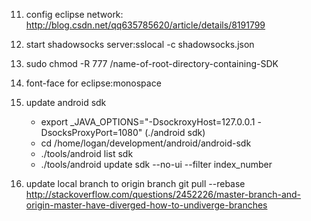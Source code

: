 11. config eclipse network:
http://blog.csdn.net/qq635785620/article/details/8191799

2. start shadowsocks server:sslocal -c shadowsocks.json

3. sudo chmod -R 777 /name-of-root-directory-containing-SDK

4. font-face for eclipse:monospace

5. update android sdk
   * export _JAVA_OPTIONS="-DsockroxyHost=127.0.0.1 -DsocksProxyPort=1080" (./android sdk)
   * cd /home/logan/development/android/android-sdk 
   * ./tools/android list sdk 
   * ./tools/android update sdk --no-ui --filter index_number
7. update local branch to origin branch
   git pull --rebase
   http://stackoverflow.com/questions/2452226/master-branch-and-origin-master-have-diverged-how-to-undiverge-branches

